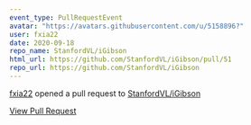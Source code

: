 ```yaml
---
event_type: PullRequestEvent
avatar: "https://avatars.githubusercontent.com/u/5158896?"
user: fxia22
date: 2020-09-18
repo_name: StanfordVL/iGibson
html_url: https://github.com/StanfordVL/iGibson/pull/51
repo_url: https://github.com/StanfordVL/iGibson
---
```


<a href='https://github.com/fxia22' target='_blank'>fxia22</a> opened a pull request to <a href='https://github.com/StanfordVL/iGibson' target='_blank'>StanfordVL/iGibson</a>

<a href='https://github.com/StanfordVL/iGibson/pull/51' target='_blank'>View Pull Request</a>